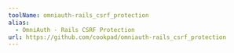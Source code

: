 ```yaml
---
toolName: omniauth-rails_csrf_protection
alias:
  - OmniAuth - Rails CSRF Protection
url: https://github.com/cookpad/omniauth-rails_csrf_protection
---
```

